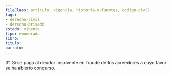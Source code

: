 ```yaml
---
fileClass: articulo, vigencia, historia-y-fuentes, codigo-civil
tags:
- derecho-civil
- derecho-privado
estado: vigente
tipo: enumerado
libro:
titulo:
parrafo:
---
```

3°. Si se paga al deudor insolvente en fraude de los acreedores a cuyo favor se ha abierto concurso.